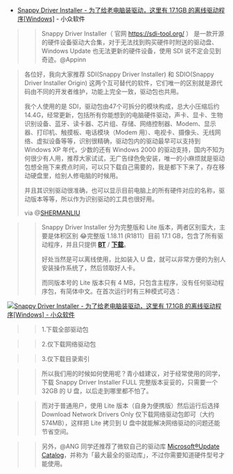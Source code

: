 ﻿- [Snappy Driver Installer - 为了给老电脑装驱动，这里有 17.1GB 的离线驱动程序[Windows]](https://www.appinn.com/snappy-driver-installer-for-windows/) - 小众软件

>> Snappy Driver Installer（ 官网 https://sdi-tool.org/ ） 是一款开源的硬件设备驱动大合集，对于无法找到购买硬件时附送的驱动盘、Windows Update 也无法更新的硬件设备，使用 SDI 说不定会见到奇迹。@Appinn


> 各位好，我向大家推荐 SDI(Snappy Driver Installer) 和 SDIO(Snappy Driver Installer Origin) 这两个互可替代的软件，它们唯一的区别就是源代码由不同的开发者维护，功能上完全一致，驱动包也共用。
> 
> 我个人使用的是 SDI，驱动包由47个可拆分的模块构成，总大小压缩后约14.4G，经常更新，包括所有你能想到的电脑硬件驱动，声卡、显卡、生物识别设备、蓝牙、读卡器、芯片组、存储、网络控制器、Modem、显示器、打印机、触摸板、电话模块（Modem 用）、电视卡、摄像头、无线网络、虚拟设备等等，识别很精确，驱动包内的驱动最早可以支持到 Windows XP 年代，少数的还有 Windows 2000 的驱动支持，国内不知为何很少有人用，推荐大家试试，无广告绿色免安装，唯一的小麻烦就是驱动包想全拖下来费点时间，可以只下载自己需要的，我是都下下来了，存在移动硬盘里，给别人修电脑的时候用。
> 
> 并且其识别驱动很准确，也可以显示目前电脑上的所有硬件对应的名称，驱动版本等等，所以作为识别驱动的工具也很好用。
> 
> via @[SHERMANLIU](https://www.appinn.com/how-to-find-drive-on-old-computer/#comment-432063)

>> Snappy Driver Installer 分为完整版和 Lite 版本，两者区别蛮大，主要是体积区别 😂完整版 1.18.11 (R1811）目前 17.1 GB，包含了所有驱动程序，并且只提供 [**BT**](http://sdi-tool.org/SDI_Update.torrent) / [**下载**](https://github.com/taoste/Hello-World/raw/master/Tools/%E9%A9%B1%E5%8A%A8%E7%A8%8B%E5%BA%8F/Snappy%20Driver%20Installer/SDI_Update.torrent)。
>>
>> 好处当然是可以离线使用，比如装入 U 盘，就可以非常方便的为别人安装操作系统了，然后领取好人卡。
>>
>> 而同版本号的 Lite 版本只有 4 MB，只包含主程序，没有任何驱动程序包，有简体中文。在首次运行时有三种模式可选：

<a href="https://img3.appinn.com/images/201903/2019-03-1111-15-24.jpg">
<img src="https://camo.githubusercontent.com/dfc921bebf97e7699a1eaab18ef2ad5e3d29119e/68747470733a2f2f696d67332e617070696e6e2e636f6d2f696d616765732f3230313930332f323031392d30332d313131312d31352d32342e6a70673f7261773d74727565?raw=true" border="0" title="Snappy Driver Installer - 为了给老电脑装驱动，这里有 17.1GB 的离线驱动程序[Windows] - 小众软件"/> </a>

>> 1.下载全部驱动包

>> 2.仅下载网络驱动包

>> 3.仅下载目录索引

>> 所以我们用的时候如何使用呢？青小蛙建议，对于经常使用的同学，下载 Snappy Driver Installer FULL 完整版本妥妥的，只需要一个 32GB 的 U 盘，以后走到哪里都不怕了。

>> 而对于普通用户，使用 Lite 版本（自身为便携版）然后运行后选择 Download Network Drivers Only 仅下载网络驱动包即可（大约 574MB），这样把 Lite 拷贝到 U 盘中就能解决网络驱动的问题还能节省空间。

>> 另外，@ANG 同学还推荐了微软自己的驱动库 [Microsoft®Update Catalog](http://www.catalog.update.microsoft.com/)，并称为「最大最全的驱动库」，不过你需要知道硬件型号才能使用。
